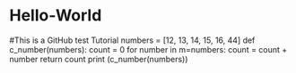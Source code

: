 # Hello-World
#This is a GitHub test Tutorial
numbers = [12, 13, 14, 15, 16, 44]
def c_number(numbers):
  count = 0
  for number in m=numbers:
    count = count + number
  return count
print (c_number(numbers))  
